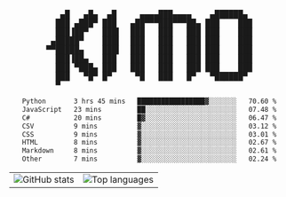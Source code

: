 <div align="center">
<pre>
   ▄█   ▄█▄  ▄█     ▄▄▄▄███▄▄▄▄    ▄██████▄ 
  ███ ▄███▀ ███   ▄██▀▀▀███▀▀▀██▄ ███    ███
  ███▐██▀   ███▌  ███   ███   ███ ███    ███
 ▄█████▀    ███▌  ███   ███   ███ ███    ███
▀▀█████▄    ███▌  ███   ███   ███ ███    ███
  ███▐██▄   ███   ███   ███   ███ ███    ███
  ███ ▀███▄ ███   ███   ███   ███ ███    ███
  ███   ▀█▀ █▀     ▀█   ███   █▀   ▀██████▀ 
  ▀                                         
</pre>
  

<!--START_SECTION:waka-->

```txt
Python       3 hrs 45 mins   █████████████████▓░░░░░░░   70.60 %
JavaScript   23 mins         ██░░░░░░░░░░░░░░░░░░░░░░░   07.48 %
C#           20 mins         █▓░░░░░░░░░░░░░░░░░░░░░░░   06.47 %
CSV          9 mins          ▓░░░░░░░░░░░░░░░░░░░░░░░░   03.12 %
CSS          9 mins          ▓░░░░░░░░░░░░░░░░░░░░░░░░   03.01 %
HTML         8 mins          ▓░░░░░░░░░░░░░░░░░░░░░░░░   02.67 %
Markdown     8 mins          ▓░░░░░░░░░░░░░░░░░░░░░░░░   02.61 %
Other        7 mins          ▓░░░░░░░░░░░░░░░░░░░░░░░░   02.24 %
```

<!--END_SECTION:waka-->

<table align="center">
  <tr>
    <td valign="top">
      <img alt="GitHub stats"
           src="https://github-readme-stats.vercel.app/api?username=kim0chi&show_icons=true&hide_title=true&rank_icon=percentile&line_height=28&hide_border=true&theme=dark" />
    </td>
    <td valign="top">
      <img alt="Top languages"
           src="https://github-readme-stats.vercel.app/api/top-langs/?username=kim0chi&layout=compact&card_width=420&langs_count=8&hide_border=true&theme=dark" />
    </td>
  </tr>
</table>


